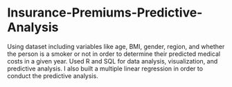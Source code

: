 # Insurance-Premiums-Predictive-Analysis

Using dataset including variables like age, BMI, gender, region, and whether the person is a smoker or not in order to determine their predicted medical costs in a given year. Used R and SQL for data analysis, visualization, and predictive analysis. I also built a multiple linear regression in order to conduct the predictive analysis. 
